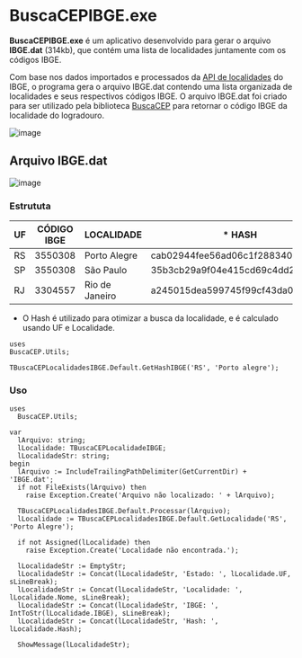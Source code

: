 # BuscaCEPIBGE.exe

**BuscaCEPIBGE.exe** é um aplicativo desenvolvido para gerar o arquivo **IBGE.dat** (314kb), que contém uma lista de localidades juntamente com os códigos IBGE.

Com base nos dados importados e processados da [API de localidades](https://servicodados.ibge.gov.br/api/docs/localidades) do IBGE, o programa gera o arquivo IBGE.dat contendo uma lista organizada de localidades e seus respectivos códigos IBGE.
O arquivo IBGE.dat foi criado para ser utilizado pela biblioteca [BuscaCEP](https://github.com/antoniojmsjr/BuscaCEP) para retornar o código IBGE da localidade do logradouro.

![image](https://github.com/antoniojmsjr/BuscaCEP/assets/20980984/8fed96b0-9e98-4c63-90f2-75a14972b278)

## Arquivo IBGE.dat

![image](https://github.com/antoniojmsjr/BuscaCEP/assets/20980984/62aab594-5280-4716-b043-dbded2a480d6)

### Estrututa

| UF | CÓDIGO IBGE | LOCALIDADE | * HASH |
|---|---|---|---|
|RS|3550308|Porto Alegre|cab02944fee56ad06c1f288340ae02f1|
|SP|3550308|São Paulo|35b3cb29a9f04e415cd69c4dd2e45083|
|RJ|3304557|Rio de Janeiro|a245015dea599745f99cf43da0e882f9|

* O Hash é utilizado para otimizar a busca da localidade, e é calculado usando UF e Localidade.

```delphi
uses
BuscaCEP.Utils;
  
TBuscaCEPLocalidadesIBGE.Default.GetHashIBGE('RS', 'Porto alegre');
```

### Uso

```delphi
uses
  BuscaCEP.Utils;
```

```delphi
var
  lArquivo: string;
  lLocalidade: TBuscaCEPLocalidadeIBGE;
  lLocalidadeStr: string;
begin
  lArquivo := IncludeTrailingPathDelimiter(GetCurrentDir) + 'IBGE.dat';
  if not FileExists(lArquivo) then
    raise Exception.Create('Arquivo não localizado: ' + lArquivo);

  TBuscaCEPLocalidadesIBGE.Default.Processar(lArquivo);
  lLocalidade := TBuscaCEPLocalidadesIBGE.Default.GetLocalidade('RS', 'Porto Alegre');

  if not Assigned(lLocalidade) then
    raise Exception.Create('Localidade não encontrada.');

  lLocalidadeStr := EmptyStr;
  lLocalidadeStr := Concat(lLocalidadeStr, 'Estado: ', lLocalidade.UF, sLineBreak);
  lLocalidadeStr := Concat(lLocalidadeStr, 'Localidade: ', lLocalidade.Nome, sLineBreak);
  lLocalidadeStr := Concat(lLocalidadeStr, 'IBGE: ', IntToStr(lLocalidade.IBGE), sLineBreak);
  lLocalidadeStr := Concat(lLocalidadeStr, 'Hash: ', lLocalidade.Hash);

  ShowMessage(lLocalidadeStr);
```
